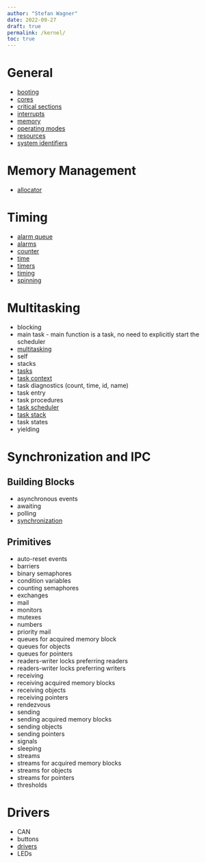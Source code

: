 ```yaml
---
author: "Stefan Wagner"
date: 2022-09-27
draft: true
permalink: /kernel/
toc: true
---
```


# General

- [booting](booting.md)
- [cores](cores.md)
- [critical sections](critical-sections.md)
- [interrupts](interrupts.md)
- [memory](memory.md)
- [operating modes](operating-modes.md)
- [resources](resources.md)
- [system identifiers](api/src/ao_sys/ao_sys.h.md)

# Memory Management

- [allocator](allocator.md)

# Timing

- [alarm queue](alarm-queue.md)
- [alarms](alarms.md)
- [counter](counter.md)
- [time](time.md)
- [timers](timers.md)
- [timing](timing.md)
- [spinning](spinning.md)

# Multitasking

- blocking
- main task - main function is a task, no need to explicitly start the scheduler
- [multitasking](multitasking.md)
- self
- stacks
- [tasks](tasks.md)
- [task context](task-context.md)
- task diagnostics (count, time, id, name)
- task entry
- task procedures
- [task scheduler](task-scheduler.md)
- [task stack](task-stack.md)
- task states
- yielding

# Synchronization and IPC

## Building Blocks

- asynchronous events
- awaiting
- polling
- [synchronization](synchronization.md)

## Primitives

- auto-reset events
- barriers
- binary semaphores
- condition variables
- counting semaphores
- exchanges
- mail
- monitors
- mutexes
- numbers
- priority mail
- queues for acquired memory block
- queues for objects
- queues for pointers
- readers-writer locks preferring readers
- readers-writer locks preferring writers
- receiving
- receiving acquired memory blocks
- receiving objects
- receiving pointers
- rendezvous
- sending
- sending acquired memory blocks
- sending objects
- sending pointers
- signals
- sleeping
- streams
- streams for acquired memory blocks
- streams for objects
- streams for pointers
- thresholds

# Drivers

- CAN
- buttons
- [drivers](drivers.md)
- LEDs
